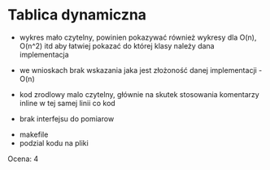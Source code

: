 # Tablica dynamiczna

- wykres mało czytelny, powinien pokazywać również wykresy dla O(n), O(n^2) itd aby łatwiej pokazać do której klasy należy dana implementacja
- we wnioskach brak wskazania jaka jest złożoność danej implementacji - O(n)


- kod zrodlowy malo czytelny, głównie na skutek stosowania komentarzy inline w tej samej linii co kod
- brak interfejsu do pomiarow

+ makefile
+ podzial kodu na pliki

Ocena: 4
